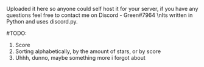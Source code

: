 Uploaded it here so anyone could self host it for your server, 
if you have any questions feel free to contact me on Discord - Green#7964
\nIts written in Python and uses discord.py.

#TODO:
1. Score
2. Sorting alphabetically, by the amount of stars, or by score
3. Uhhh, dunno, maybe something more i forgot about
